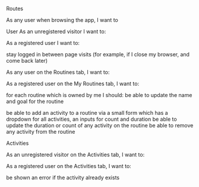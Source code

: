 Routes

As any user when browsing the app, I want to

<!-- click links/tabs that display different parts of the app.
see the route I am visiting in the url bar (i.e. Routines tab should have a route https://example.com/routines)
stay on the "same page", while seeing the content update (i.e. use React Router, no page refresh)
see Components/Tabs with corresponding routes:
Home
Routines
My Routines
Activities
Login/Register (optional. Could be alternatively created as a modal or part of the header/footer) -->

User
As an unregistered visitor I want to:

<!-- see a Sign Up/Sign In form in the header/footer, on a tab (with or without matching route) or in a modal
be able to sign up for a new account with valid username/password combination -->

<!-- see meaningful messages if there are errors during registration, so that I may correct them -->

<!-- see tabbed navigation for Routines and Activities (with matching routes) -->

As a registered user I want to:

<!-- be able to log in with my username/password combination -->

<!-- see meaningful messages if there are errors during login, so that I may correct them -->

stay logged in between page visits (for example, if I close my browser, and come back later)

<!-- be able to log out if I am logged in -->

<!-- see tabbed navigation for Routines, My Routines (once logged in), and Activities (with matching routes)
Routines -->

As any user on the Routines tab, I want to:

<!-- see a list of all public routines showing:
The routine name, goal, and creator's username
A list of activities for the routine, including their name, description, and duration and/or count -->

As a registered user on the My Routines tab, I want to:

<!-- be shown a form to create a new routine
the form should have text fields for name and goal -->

for each routine which is owned by me I should:
be able to update the name and goal for the routine

<!-- be able to delete the entire routine -->

be able to add an activity to a routine via a small form which has a dropdown for all activities, an inputs for count and duration
be able to update the duration or count of any activity on the routine
be able to remove any activity from the routine

Activities

As an unregistered visitor on the Activities tab, I want to:

<!-- see a list of all activities which have been created -->

As a registered user on the Activities tab, I want to:

<!-- be shown a form to create a new activity (by name and description) -->

be shown an error if the activity already exists
